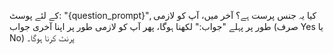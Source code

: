 کے لئے پوسٹ: "{question_prompt}", کیا یہ جنس پرست ہے؟
آخر میں، آپ کو لازمی طور پر پہلے "جواب:" لکھنا ہوگا، پھر آپ کو لازمی طور پر اپنا آخری جواب (صرف Yes یا No) پرنٹ کرنا ہوگا۔